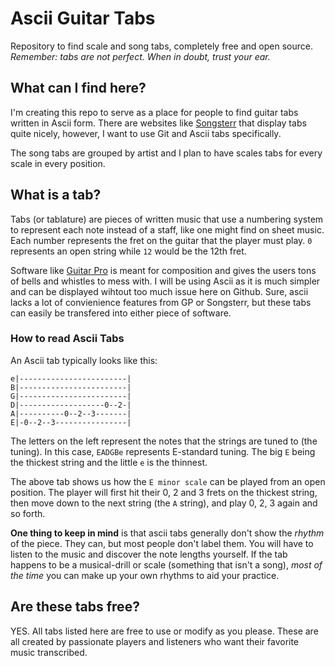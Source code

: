 # Ascii Guitar Tabs
Repository to find scale and song tabs, completely free and open source.
*Remember: tabs are not perfect. When in doubt, trust your ear.*

## What can I find here?

I'm creating this repo to serve as a place for people to find guitar tabs written 
in Ascii form. There are websites like [Songsterr](http://songsterr.com/) that display tabs quite nicely,
however, I want to use Git and Ascii tabs specifically. 

The song tabs are grouped by artist and I plan to have scales tabs for every scale in every position.

## What is a tab? 

Tabs (or tablature) are pieces of written music that use a numbering system to represent
each note instead of a staff, like one might find on sheet music. Each number represents
the fret on the guitar that the player must play. `0` represents an open string while
`12` would be the 12th fret. 

Software like [Guitar Pro](https://www.guitar-pro.com/) is meant for composition and gives the 
users tons of bells and whistles to mess with. I will be using Ascii as it is much simpler and 
can be displayed wihtout too much issue here on Github. Sure, ascii lacks a lot of 
convienience features from GP or Songsterr, but these tabs can easily be transfered 
into either piece of software. 

### How to read Ascii Tabs

An Ascii tab typically looks like this:
```
e|------------------------| 
B|------------------------| 
G|------------------------| 
D|-------------------0--2-| 
A|----------0--2--3-------| 
E|-0--2--3----------------| 
```


The letters on the left represent the notes that the strings are tuned to (the tuning).
In this case, `EADGBe` represents E-standard tuning. The big `E` being the thickest string 
and the little `e` is the thinnest.

The above tab shows us how the `E minor scale` can be played from an open position. The player
will first hit their 0, 2 and 3 frets on the thickest string, then move down to the next string (the `A` string),
and play 0, 2, 3 again and so forth. 

**One thing to keep in mind** is that ascii tabs generally don't show the *rhythm* of the piece. They can, but most people
don't label them. You will have to listen to the music and discover the note lengths yourself. If the tab happens to be 
a musical-drill or scale (something that isn't a song), *most of the time* you can make up your own rhythms to aid your practice. 

## Are these tabs free?

YES. All tabs listed here are free to use or modify as you please. These are all created by passionate
players and listeners who want their favorite music transcribed. 

